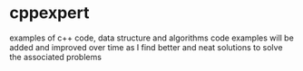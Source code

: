 # cppexpert
examples of c++ code, data structure and algorithms
code examples will be added and improved over time as I find better and neat solutions to solve the associated problems
